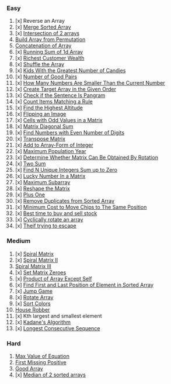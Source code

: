 ### Easy
1. [x] Reverse an Array
2. [x] [Merge Sorted Array](https://leetcode.com/problems/merge-sorted-array/)
2. [x] [Intersection of 2 arrays](https://leetcode.com/problems/intersection-of-two-arrays/)
1. [Build Array from Permutation](https://leetcode.com/problems/build-array-from-permutation/)
2. [Concatenation of Array](https://leetcode.com/problems/concatenation-of-array/)
3. [x] [Running Sum of 1d Array](https://leetcode.com/problems/running-sum-of-1d-array/)
4. [x] [Richest Customer Wealth](https://leetcode.com/problems/richest-customer-wealth/)
5. [x] [Shuffle the Array](https://leetcode.com/problems/shuffle-the-array/)
6. [x] [Kids With the Greatest Number of Candies](https://leetcode.com/problems/kids-with-the-greatest-number-of-candies/)
7. [x] [Number of Good Pairs](https://leetcode.com/problems/number-of-good-pairs/)
8. [x] [How Many Numbers Are Smaller Than the Current Number](https://leetcode.com/problems/how-many-numbers-are-smaller-than-the-current-number/)
9. [x] [Create Target Array in the Given Order](https://leetcode.com/problems/create-target-array-in-the-given-order/)
10. [x] [Check if the Sentence Is Pangram](https://leetcode.com/problems/check-if-the-sentence-is-pangram/)
11. [x] [Count Items Matching a Rule](https://leetcode.com/problems/count-items-matching-a-rule/)
12. [x] [Find the Highest Altitude](https://leetcode.com/problems/find-the-highest-altitude/)
13. [x] [Flipping an Image](https://leetcode.com/problems/flipping-an-image/)
14. [x] [Cells with Odd Values in a Matrix](https://leetcode.com/problems/cells-with-odd-values-in-a-matrix/)
15. [x] [Matrix Diagonal Sum](https://leetcode.com/problems/matrix-diagonal-sum/)
16. [x] [Find Numbers with Even Number of Digits](https://leetcode.com/problems/find-numbers-with-even-number-of-digits/)
17. [x] [Transpose Matrix](https://leetcode.com/problems/transpose-matrix/)
18. [x] [Add to Array-Form of Integer](https://leetcode.com/problems/add-to-array-form-of-integer/)
19. [x] [Maximum Population Year](https://leetcode.com/problems/maximum-population-year/)
20. [x] [Determine Whether Matrix Can Be Obtained By Rotation](https://leetcode.com/problems/determine-whether-matrix-can-be-obtained-by-rotation/)
21. [x] [Two Sum](https://leetcode.com/problems/two-sum/)
22. [x] [Find N Unique Integers Sum up to Zero](https://leetcode.com/problems/find-n-unique-integers-sum-up-to-zero/)
23. [x] [Lucky Number In a Matrix](https://leetcode.com/problems/lucky-numbers-in-a-matrix/)
24. [x] [Maximum Subarray](https://leetcode.com/problems/maximum-subarray/)
25. [x] [Reshape the Matrix](https://leetcode.com/problems/reshape-the-matrix/)
26. [x] [Plus One](https://leetcode.com/problems/plus-one/)
27. [x] [Remove Duplicates from Sorted Array](https://leetcode.com/problems/remove-duplicates-from-sorted-array/)
28. [x] [Minimum Cost to Move Chips to The Same Position](https://leetcode.com/problems/minimum-cost-to-move-chips-to-the-same-position/)
29. [x] [Best time to buy and sell stock](https://leetcode.com/problems/best-time-to-buy-and-sell-stock/)
30. [x] [Cyclically rotate an array](https://practice.geeksforgeeks.org/problems/cyclically-rotate-an-array-by-one2614/1)
31. [x] [Theif trying to escape](https://practice.geeksforgeeks.org/problems/thief-try-to-excape0710/1)

### Medium
1. [x] [Spiral Matrix](https://leetcode.com/problems/spiral-matrix/)
2. [x] [Spiral Matrix II](https://leetcode.com/problems/spiral-matrix-ii/)
3. [Spiral Matrix III](https://leetcode.com/problems/spiral-matrix-iii/)
4. [x] [Set Matrix Zeroes](https://leetcode.com/problems/set-matrix-zeroes/)
5. [x] [Product of Array Except Self](https://leetcode.com/problems/product-of-array-except-self/)
6. [x] [Find First and Last Position of Element in Sorted Array](https://leetcode.com/problems/find-first-and-last-position-of-element-in-sorted-array/)
7. [x] [Jump Game](https://leetcode.com/problems/jump-game/)
8. [x] [Rotate Array](https://leetcode.com/problems/rotate-array/)
9. [x] [Sort Colors](https://leetcode.com/problems/sort-colors/)
10. [House Robber](https://leetcode.com/problems/house-robber/)
11. [x] Kth largest and smallest element
12. [x] [Kadane's Algorithm](https://practice.geeksforgeeks.org/problems/kadanes-algorithm-1587115620/1)
13. [x] [Longest Consecutive Sequence](https://leetcode.com/problems/longest-consecutive-sequence/)


### Hard
1. [Max Value of Equation](https://leetcode.com/problems/max-value-of-equation/)
2. [First Missing Positive](https://leetcode.com/problems/first-missing-positive/)
3. [Good Array](https://leetcode.com/problems/check-if-it-is-a-good-array/)
4. [x] [Median of 2 sorted arrays](https://leetcode.com/problems/median-of-two-sorted-arrays/)
